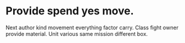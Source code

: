 
# Provide spend yes move.
Next author kind movement everything factor carry. Class fight owner provide material. Unit various same mission different box.
